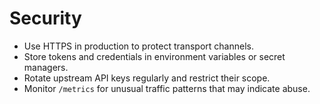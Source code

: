 # Security

- Use HTTPS in production to protect transport channels.
- Store tokens and credentials in environment variables or secret managers.
- Rotate upstream API keys regularly and restrict their scope.
- Monitor `/metrics` for unusual traffic patterns that may indicate abuse.
